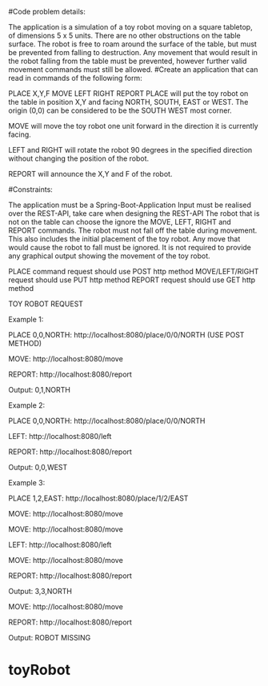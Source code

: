 
#Code problem details:

The application is a simulation of a toy robot moving on a square tabletop, of dimensions 5 x 5 units.
There are no other obstructions on the table surface.
The robot is free to roam around the surface of the table, but must be prevented from falling to destruction. Any movement that would result in the robot falling from the table must be prevented, however further valid movement commands must still be allowed.
#Create an application that can read in commands of the following form:

PLACE X,Y,F
MOVE
LEFT
RIGHT
REPORT
PLACE will put the toy robot on the table in position X,Y and facing NORTH, SOUTH, EAST or WEST. The origin (0,0) can be considered to be the SOUTH WEST most corner.

MOVE will move the toy robot one unit forward in the direction it is currently facing.

LEFT and RIGHT will rotate the robot 90 degrees in the specified direction without changing the position of the robot.

REPORT will announce the X,Y and F of the robot.

#Constraints:

The application must be a Spring-Boot-Application
Input must be realised over the REST-API, take care when designing the REST-API
The robot that is not on the table can choose the ignore the MOVE, LEFT, RIGHT and REPORT commands.
The robot must not fall off the table during movement. This also includes the initial placement of the toy robot.
Any move that would cause the robot to fall must be ignored.
It is not required to provide any graphical output showing the movement of the toy robot.

PLACE command request should use POST http method
MOVE/LEFT/RIGHT request should use PUT http method
REPORT request should use GET http method

TOY ROBOT REQUEST

Example 1:

PLACE 0,0,NORTH: http://localhost:8080/place/0/0/NORTH (USE POST METHOD)

MOVE: http://localhost:8080/move 

REPORT: http://localhost:8080/report

Output: 0,1,NORTH

Example 2:

PLACE 0,0,NORTH: http://localhost:8080/place/0/0/NORTH

LEFT: http://localhost:8080/left

REPORT: http://localhost:8080/report

Output: 0,0,WEST

Example 3:

PLACE 1,2,EAST: http://localhost:8080/place/1/2/EAST

MOVE: http://localhost:8080/move

MOVE: http://localhost:8080/move

LEFT: http://localhost:8080/left

MOVE: http://localhost:8080/move

REPORT: http://localhost:8080/report

Output: 3,3,NORTH

MOVE: http://localhost:8080/move

REPORT: http://localhost:8080/report

Output: ROBOT MISSING
# toyRobot
